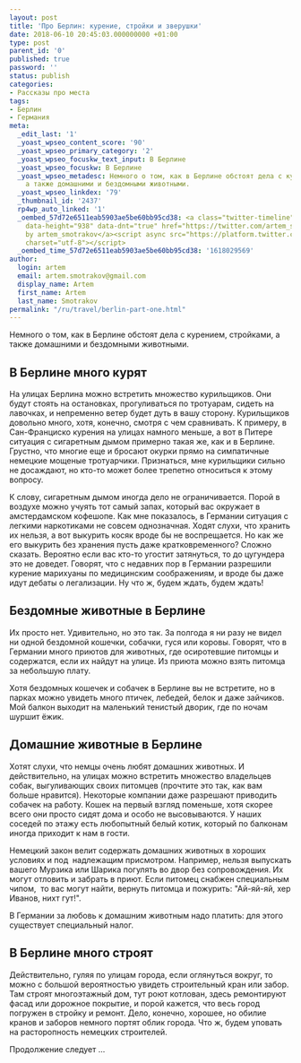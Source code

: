 ```yaml
---
layout: post
title: 'Про Берлин: курение, стройки и зверушки'
date: 2018-06-10 20:45:03.000000000 +01:00
type: post
parent_id: '0'
published: true
password: ''
status: publish
categories:
- Рассказы про места
tags:
- Берлин
- Германия
meta:
  _edit_last: '1'
  _yoast_wpseo_content_score: '90'
  _yoast_wpseo_primary_category: '2'
  _yoast_wpseo_focuskw_text_input: В Берлине
  _yoast_wpseo_focuskw: В Берлине
  _yoast_wpseo_metadesc: Немного о том, как в Берлине обстоят дела с курением, стройками,
    а также домашними и бездомными животными.
  _yoast_wpseo_linkdex: '79'
  _thumbnail_id: '2437'
  rp4wp_auto_linked: '1'
  _oembed_57d72e6511eab5903ae5be60bb95cd38: <a class="twitter-timeline" data-width="625"
    data-height="938" data-dnt="true" href="https://twitter.com/artem_smotrakov?ref_src=twsrc%5Etfw">Tweets
    by artem_smotrakov</a><script async src="https://platform.twitter.com/widgets.js"
    charset="utf-8"></script>
  _oembed_time_57d72e6511eab5903ae5be60bb95cd38: '1618029569'
author:
  login: artem
  email: artem.smotrakov@gmail.com
  display_name: Artem
  first_name: Artem
  last_name: Smotrakov
permalink: "/ru/travel/berlin-part-one.html"
---
```

Немного о том, как в Берлине обстоят дела с курением, стройками, а также домашними и бездомными животными.

<!--more-->

## В Берлине много курят

На улицах Берлина можно встретить множество курильщиков. Они будут стоять на остановках, прогуливаться по тротуарам, сидеть на лавочках, и непременно ветер будет дуть в вашу сторону. Курильщиков довольно много, хотя, конечно, смотря с чем сравнивать. К примеру, в Сан-Франциско курения на улицах намного меньше, а вот в Питере ситуация с сигаретным дымом примерно такая же, как и в Берлине. Грустно, что многие еще и бросают окурки прямо на симпатичные немецкие мощеные тротуарчики. Признаться, мне курильщики сильно не досаждают, но кто-то может более трепетно относиться к этому вопросу.

К слову, сигаретным дымом иногда дело не ограничивается. Порой в воздухе можно учуять тот самый запах, который вас окружает в амстердамском кофешопе. Как мне показалось, в Германии ситуация с легкими наркотиками не совсем однозначная. Ходят слухи, что хранить их нельзя, а вот выкурить косяк вроде бы не воспрещается. Но как же его выкурить без хранения пусть даже кратковременного? Сложно сказать. Вероятно если вас кто-то угостит затянуться, то до цугундера это не доведет. Говорят, что с недавних пор в Германии разрешили курение марихуаны по медицинским соображениям, и вроде бы даже идут дебаты о легализации. Ну что ж, будем ждать, будем ждать!

## Бездомные животные в Берлине

Их просто нет. Удивительно, но это так. За полгода я ни разу не видел ни одной бездомной кошечки, собачки, гуся или коровы. Говорят, что в Германии много приютов для животных, где осиротевшие питомцы и содержатся, если их найдут на улице. Из приюта можно взять питомца за небольшую плату.

Хотя бездомных кошечек и собачек в Берлине вы не встретите, но в парках можно увидеть много птичек, лебедей, белок и даже зайчиков. Мой балкон выходит на маленький тенистый дворик, где по ночам шуршит ёжик.

## Домашние животные в Берлине

Хотят слухи, что немцы очень любят домашних животных. И действительно, на улицах можно встретить множество владельцев собак, выгуливающих своих питомцев (прочтите это так, как вам больше нравится). Некоторые компании даже разрешают приводить собачек на работу. Кошек на первый взгляд поменьше, хотя скорее всего они просто сидят дома и особо не высовываются. У наших соседей по этажу есть любопытный белый котик, который по балконам иногда приходит к нам в гости.

Немецкий закон велит содержать домашних животных в хороших условиях и под&nbsp; надлежащим присмотром. Например, нельзя выпускать вашего Мурзика или Шарика погулять во двор без сопровождения. Их могут отловить и забрать в приют. Если питомец снабжен специальным чипом,&nbsp; то вас могут найти, вернуть питомца и пожурить: "Ай-яй-яй, хер Иванов, нихт гут!".

В Германии за любовь к домашним животным надо платить: для этого существует специальный налог.

## В Берлине много строят

Действительно, гуляя по улицам города, если оглянуться вокруг, то можно с большой вероятностью увидеть строительный кран или забор. Там строят многоэтажный дом, тут роют котлован, здесь ремонтируют фасад или дорожное покрытие, и порой кажется, что весь город погружен в стройку и ремонт. Дело, конечно, хорошее, но обилие кранов и заборов немного портят облик города. Что ж, будем уповать на расторопность немецких строителей.

Продолжение следует ...

&nbsp;

&nbsp;

